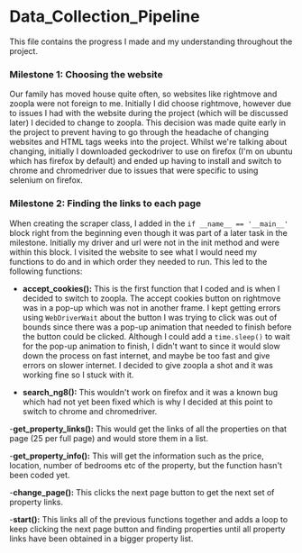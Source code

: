 # Data_Collection_Pipeline

This file contains the progress I made and my understanding throughout the project.

### Milestone 1: Choosing the website
Our family has moved house quite often, so websites like rightmove and zoopla were not foreign to me. Initially I did choose rightmove, however due to issues I had with the website during the project (which will be discussed later) I decided to change to zoopla. This decision was made quite early in the project to prevent having to go through the headache of changing websites and HTML tags weeks into the project. Whilst we're talking about changing, initially I downloaded geckodriver to use on firefox (I'm on ubuntu which has firefox by default) and ended up having to install and switch to chrome and chromedriver due to issues that were specific to using selenium on firefox.

### Milestone 2: Finding the links to each page
When creating the scraper class, I added in the `if __name__ == '__main__'` block right from the beginning even though it was part of a later task in the milestone. Initially my driver and url were not in the init method and were within this block. I visited the website to see what I would need my functions to do and in which order they needed to run. This led to the following functions:

- **accept_cookies():** This is the first function that I coded and is when I decided to switch to zoopla. The accept cookies button on rightmove was in a pop-up which was not in another frame. I kept getting errors using `WebDriverWait` about the button I was trying to click was out of bounds since there was a pop-up animation that needed to finish before the button could be clicked. Although I could add a `time.sleep()` to wait for the pop-up animation to finish, I didn't want to since it would slow down the process on fast internet, and maybe be too fast and give errors on slower internet. I decided to give zoopla a shot and it was working fine so I stuck with it.

- **search_ng8():** This wouldn't work on firefox and it was a known bug which had not yet been fixed which is why I decided at this point to switch to chrome and chromedriver.

-**get_property_links():** This would get the links of all the properties on that page (25 per full page) and would store them in a list.

-**get_property_info():** This will get the information such as the price, location, number of bedrooms etc of the property, but the function hasn't been coded yet.

-**change_page():** This clicks the next page button to get the next set of property links.

-**start():** This links all of the previous functions together and adds a loop to keep clicking the next page button and finding properties until all property links have been obtained in a bigger property list.